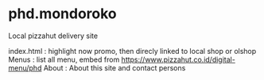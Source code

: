 # phd.mondoroko
Local pizzahut delivery site

index.html  : highlight now promo, then direcly linked to local shop or olshop
Menus       : list all menu, embed from https://www.pizzahut.co.id/digital-menu/phd
About       : About this site and contact persons
